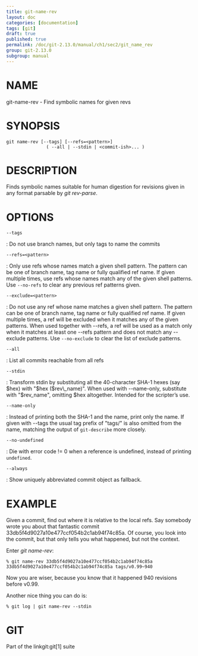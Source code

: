 ```yaml
---
title: git-name-rev
layout: doc
categories: [documentation]
tags: [git]
draft: true
published: true
permalink: /doc/git-2.13.0/manual/ch1/sec2/git_name_rev
group: git-2.13.0
subgroup: manual
---
```


NAME
====

git-name-rev - Find symbolic names for given revs

SYNOPSIS
========

    git name-rev [--tags] [--refs=<pattern>]
                   ( --all | --stdin | <commit-ish>... )

DESCRIPTION
===========

Finds symbolic names suitable for human digestion for revisions given in any format parsable by *git rev-parse*.

OPTIONS
=======

`--tags`

:   Do not use branch names, but only tags to name the commits

`--refs=<pattern>`

:   Only use refs whose names match a given shell pattern. The pattern can be one of branch name, tag name or fully qualified ref name. If given multiple times, use refs whose names match any of the given shell patterns. Use `--no-refs` to clear any previous ref patterns given.

`--exclude=<pattern>`

:   Do not use any ref whose name matches a given shell pattern. The pattern can be one of branch name, tag name or fully qualified ref name. If given multiple times, a ref will be excluded when it matches any of the given patterns. When used together with --refs, a ref will be used as a match only when it matches at least one --refs pattern and does not match any --exclude patterns. Use `--no-exclude` to clear the list of exclude patterns.

`--all`

:   List all commits reachable from all refs

`--stdin`

:   Transform stdin by substituting all the 40-character SHA-1 hexes (say $hex) with "$hex ($rev\_name)". When used with --name-only, substitute with "$rev\_name", omitting $hex altogether. Intended for the scripter’s use.

`--name-only`

:   Instead of printing both the SHA-1 and the name, print only the name. If given with --tags the usual tag prefix of "tags/" is also omitted from the name, matching the output of `git-describe` more closely.

`--no-undefined`

:   Die with error code != 0 when a reference is undefined, instead of printing `undefined`.

`--always`

:   Show uniquely abbreviated commit object as fallback.

EXAMPLE
=======

Given a commit, find out where it is relative to the local refs. Say somebody wrote you about that fantastic commit 33db5f4d9027a10e477ccf054b2c1ab94f74c85a. Of course, you look into the commit, but that only tells you what happened, but not the context.

Enter *git name-rev*:

    % git name-rev 33db5f4d9027a10e477ccf054b2c1ab94f74c85a
    33db5f4d9027a10e477ccf054b2c1ab94f74c85a tags/v0.99~940

Now you are wiser, because you know that it happened 940 revisions before v0.99.

Another nice thing you can do is:

    % git log | git name-rev --stdin

GIT
===

Part of the linkgit:git\[1\] suite
